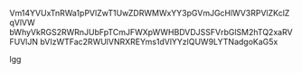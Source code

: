 Vm14YVUxTnRWa1pPVlZwT1UwZDRWMWxYY3pGVmJGcHlWV3RPVlZKclZqVlVW
bWhyVkRGS2RWRnJUbFpTCmJFWXpWWHBDVDJSSFVrbGlSM2hTQ2xaRVFUVlJN
bVIzWTFac2RWUlVNRXREYms1dVlYYzlQUW9LYTNadgoKaG5x

lgg